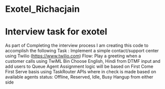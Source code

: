 # Exotel_Richacjain
Interview task for exotel
=======
As part of Completing the interview process I am creating this code to accomplish the following 
Task : Implement a simple contact/support center using Twilio (https://www.twilio.com)
Flow:
Play a greeting when a customer calls using TwiML Bin
Choose English, Hindi from DTMF input and add users to Queue
Agent Assignment logic will be based on First Come First Serve basis using TaskRouter APIs where in check is made based on available agents status: Offline, Reserved, Idle, Busy
Hangup from either side
